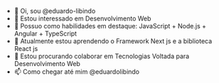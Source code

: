- 👋 Oi, sou @eduardo-libindo
- 👀 Estou interessado em Desenvolvimento Web
- 🥇 Possuo como habilidades em destaque: JavaScript + Node.js + Angular + TypeScript
- 🌱 Atualmente estou aprendendo o Framework Next js e a biblioteca React js
- 💞️ Estou procurando colaborar em Tecnologias Voltada para Desenvolvimento Web
- 📫 Como chegar até mim @eduardolibindo
<!---
eduardo-libindo/eduardo-libindo is a ✨ special ✨ repository because its `README.md` (this file) appears on your GitHub profile.
You can click the Preview link to take a look at your changes.
--->
